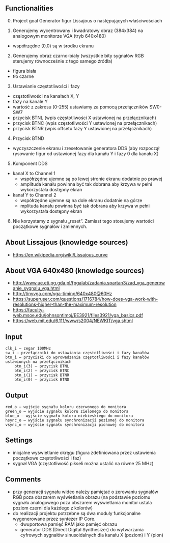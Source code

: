 ## Functionalities

0. Project goal
	Generator figur Lissajous o następujących właściwościach

1. Generujemy wycentrowany i kwadratowy obraz (384x384) na analogowym monitorze VGA (tryb 640x480)
 - współrzędne (0,0) są w środku ekranu

2. Generujemy obraz czarno-biały (wszystkie bity sygnałów RGB sterujemy równocześnie z tego samego źródła)
 - figura biała
 - tło czarne

3. Ustawianie częstotliwości i fazy
 - częstotliwości na kanałach X, Y
 - fazy na kanale Y
 - wartość z zakresu (0-255) ustawiamy za pomocą przełączników SW0-SW7
 - przycisk BTNL (wpis częstotliwości X ustawionej na przełącznikach)
 - przycisk BTNC (wpis częstotliwości Y ustawionej na przełącznikach)
 - przycisk BTNR (wpis offsetu fazy Y ustawionej na przełącznikach)
 
4. Przycisk BTND
 - wyczyszczenie ekranu i zresetowanie generatora DDS (aby rozpoczął rysowanie figur od ustawionej fazy dla kanału Y i fazy 0 dla kanału X)

5. Komponent DDS
 - kanał X to Channel 1
	- współrzędne ujemne są po lewej stronie ekranu dodatnie po prawej
	- amplituda kanału powinna być tak dobrana aby krzywa w pełni wykorzystała dostępny ekran
 - kanał Y to Channel 2 
	- współrzędne ujemne są na dole ekranu dodatnie na górze
	- mplituda kanału powinna być tak dobrana aby krzywa w pełni wykorzystała dostępny ekran

6. Nie korzystamy z sygnału „reset”. Zamiast tego stosujemy wartości początkowe sygnałów i zmiennych.


## About Lissajous (knowledge sources)
 - https://en.wikipedia.org/wiki/Lissajous_curve


## About VGA 640x480 (knowledge sources)
 - http://www.ue.eti.pg.gda.pl/fpgalab/zadania.spartan3/zad_vga_generowanie_sygnalu_vga.html
 - http://tinyvga.com/vga-timing/640x480@60Hz
 - https://superuser.com/questions/1716784/how-does-vga-work-with-resolutions-higher-than-the-maximum-resolution
 - https://faculty-web.msoe.edu/johnsontimoj/EE3921/files3921/vga_basics.pdf
 - https://web.mit.edu/6.111/www/s2004/NEWKIT/vga.shtml
 
 
## Input
	clk_i – zegar 100MHz
	sw_i – przełączniki do ustawiania częstotliwości i fazy kanałów
	btn_i – przyciski do wprowadzania częstotliwości i fazy kanałów ustawionych na przełącznikach
		btn_i(3) – przycisk BTNL
		btn_i(2) – przycisk BTNC
		btn_i(1) – przycisk BTNR
		btn_i(0) – przycisk BTND
	
## Output
	red_o – wyjście sygnału koloru czerwonego do monitora
	green_o – wyjście sygnału koloru zielonego do monitora
	blue_o – wyjście sygnału koloru niebieskiego do monitora
	hsync_o – wyjście sygnału synchronizacji poziomej do monitora
	vsync_o – wyjście sygnału synchronizacji pionowej do monitora


## Settings
 - inicjalne wyświetlanie okręgu (figura zdefiniowana przez ustawienia początkowe częstotliwości i faz)
 - sygnał VGA (częstotliwość pikseli można ustalić na równe 25 MHz)

## Comments
 - przy generacji sygnału wideo należy pamiętać o zerowaniu sygnałów RGB poza obszarem wyświetlania obrazu
 (na podstawie poziomu sygnału analogowego poza obszarem wyświetlania monitor ustala poziom czerni dla każdego z kolorów)
 - do realizacji projektu potrzebne są dwa moduły funkcjonalne wygenerowane przez syntezer IP Core.
	- dwuportowa pamięć RAM jako pamięć obrazu
	- generator DDS (Direct Digital Synthesizer) do wytwarzania cyfrowych sygnałów sinusoidalnych dla kanału X (poziom) i Y (pion)